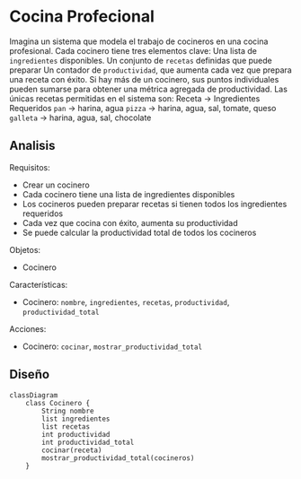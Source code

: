 # Cocina Profecional

Imagina un sistema que modela el trabajo de cocineros en una cocina profesional.
Cada cocinero tiene tres elementos clave:
Una lista de `ingredientes` disponibles.
Un conjunto de `recetas` definidas que puede preparar
Un contador de `productividad`, que aumenta cada vez que prepara una receta con éxito. Si hay más de un cocinero, sus puntos individuales pueden sumarse para obtener una métrica agregada de productividad.
Las únicas recetas permitidas en el sistema son:
Receta -> Ingredientes Requeridos
`pan` -> harina, agua
`pizza` -> harina, agua, sal, tomate, queso
`galleta` -> harina, agua, sal, chocolate

## Analisis

Requisitos:

- Crear un cocinero
- Cada cocinero tiene una lista de ingredientes disponibles
- Los cocineros pueden preparar recetas si tienen todos los ingredientes requeridos
- Cada vez que cocina con éxito, aumenta su productividad
- Se puede calcular la productividad total de todos los cocineros

Objetos:

- Cocinero

Características:

- Cocinero: `nombre`, `ingredientes`, `recetas`, `productividad`, `productividad_total`
  
Acciones:

- Cocinero: `cocinar`, `mostrar_productividad_total`

## Diseño

```mermaid
classDiagram
    class Cocinero {
        String nombre
        list ingredientes
        list recetas
        int productividad
        int productividad_total
        cocinar(receta)
        mostrar_productividad_total(cocineros)
    }
```
